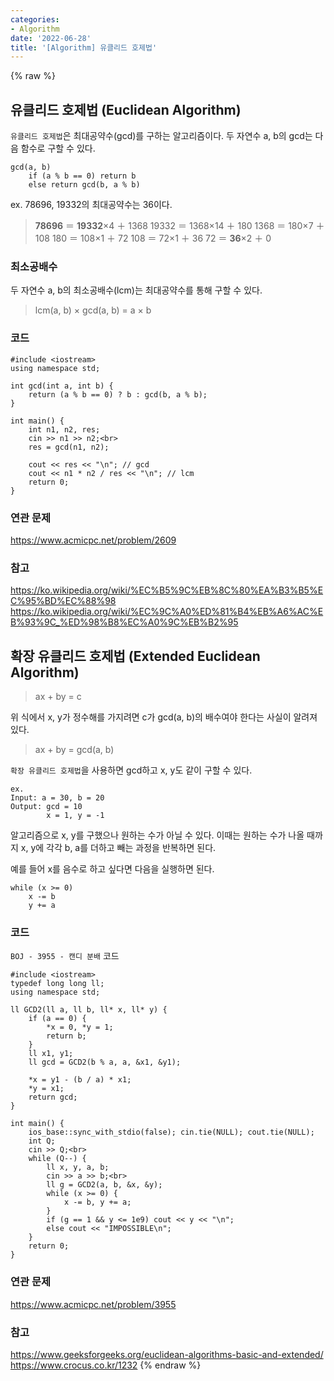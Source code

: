 ```yaml
---
categories:
- Algorithm
date: '2022-06-28'
title: '[Algorithm] 유클리드 호제법'
---
```


{% raw %}
## 유클리드 호제법 (Euclidean Algorithm)
`유클리드 호제법`은 최대공약수(gcd)를 구하는 알고리즘이다. 두 자연수 a, b의 gcd는 다음 함수로 구할 수 있다.
```
gcd(a, b)
	if (a % b == 0) return b
	else return gcd(b, a % b)
```

ex. 78696, 19332의 최대공약수는 36이다.
>**78696** ＝ **19332**×4 ＋ 1368
>19332 ＝ 1368×14 ＋ 180
>1368 ＝ 180×7 ＋ 108
>180 ＝ 108×1 ＋ 72
>108 ＝ 72×1 ＋ 36
>72 ＝ **36**×2 ＋ 0

### 최소공배수
두 자연수 a, b의 최소공배수(lcm)는 최대공약수를 통해 구할 수 있다.
> lcm(a, b) × gcd(a, b) = a × b<br>

### 코드
```
#include <iostream>
using namespace std;

int gcd(int a, int b) {
	return (a % b == 0) ? b : gcd(b, a % b);
}

int main() {
	int n1, n2, res;
	cin >> n1 >> n2;<br>
	res = gcd(n1, n2);

	cout << res << "\n"; // gcd
	cout << n1 * n2 / res << "\n"; // lcm
	return 0;
}
```

### 연관 문제
https://www.acmicpc.net/problem/2609

### 참고
https://ko.wikipedia.org/wiki/%EC%B5%9C%EB%8C%80%EA%B3%B5%EC%95%BD%EC%88%98
https://ko.wikipedia.org/wiki/%EC%9C%A0%ED%81%B4%EB%A6%AC%EB%93%9C_%ED%98%B8%EC%A0%9C%EB%B2%95


## 확장 유클리드 호제법 (Extended Euclidean Algorithm)
> ax + by = c<br>

위 식에서 x, y가 정수해를 가지려면 c가 gcd(a, b)의 배수여야 한다는 사실이 알려져 있다.
> ax + by = gcd(a, b)<br>

`확장 유클리드 호제법`을 사용하면 gcd하고 x, y도 같이 구할 수 있다.
```
ex.
Input: a = 30, b = 20
Output: gcd = 10
        x = 1, y = -1
```

알고리즘으로 x, y를 구했으나 원하는 수가 아닐 수 있다. 이때는 원하는 수가 나올 때까지 x, y에 각각 b, a를 더하고 빼는 과정을 반복하면 된다.

예를 들어 x를 음수로 하고 싶다면 다음을 실행하면 된다.
```
while (x >= 0) 
	x -= b
	y += a
```

### 코드
`BOJ - 3955 - 캔디 분배` 코드
```
#include <iostream>
typedef long long ll;
using namespace std;

ll GCD2(ll a, ll b, ll* x, ll* y) {
	if (a == 0) {
		*x = 0, *y = 1;
		return b;
	}
	ll x1, y1;
	ll gcd = GCD2(b % a, a, &x1, &y1);

	*x = y1 - (b / a) * x1;
	*y = x1;
	return gcd;
}

int main() {
	ios_base::sync_with_stdio(false); cin.tie(NULL); cout.tie(NULL);
	int Q;
	cin >> Q;<br>
	while (Q--) {
		ll x, y, a, b;
		cin >> a >> b;<br>
		ll g = GCD2(a, b, &x, &y);
		while (x >= 0) {
			x -= b, y += a;
		}
		if (g == 1 && y <= 1e9) cout << y << "\n";
		else cout << "IMPOSSIBLE\n";
	}
	return 0;
}
```

### 연관 문제
https://www.acmicpc.net/problem/3955

### 참고
https://www.geeksforgeeks.org/euclidean-algorithms-basic-and-extended/
https://www.crocus.co.kr/1232
{% endraw %}